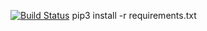 [![Build Status](https://travis-ci.org/oguzbakir/AioDisk.svg?branch=master)](https://travis-ci.org/oguzbakir/AioDisk)
pip3 install -r requirements.txt